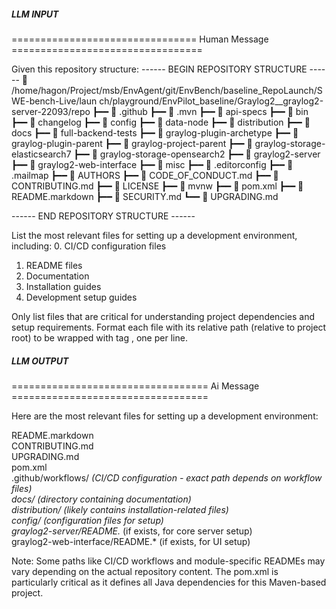 ##### LLM INPUT #####
================================ Human Message =================================

Given this repository structure:
------ BEGIN REPOSITORY STRUCTURE ------
📂 
/home/hagon/Project/msb/EnvAgent/git/EnvBench/baseline_RepoLaunch/SWE-bench-Live/laun
ch/playground/EnvPilot_baseline/Graylog2__graylog2-server-22093/repo
┣━━ 📂 .github
┣━━ 📂 .mvn
┣━━ 📂 api-specs
┣━━ 📂 bin
┣━━ 📂 changelog
┣━━ 📂 config
┣━━ 📂 data-node
┣━━ 📂 distribution
┣━━ 📂 docs
┣━━ 📂 full-backend-tests
┣━━ 📂 graylog-plugin-archetype
┣━━ 📂 graylog-plugin-parent
┣━━ 📂 graylog-project-parent
┣━━ 📂 graylog-storage-elasticsearch7
┣━━ 📂 graylog-storage-opensearch2
┣━━ 📂 graylog2-server
┣━━ 📂 graylog2-web-interface
┣━━ 📂 misc
┣━━ 📄 .editorconfig
┣━━ 📄 .mailmap
┣━━ 📄 AUTHORS
┣━━ 📄 CODE_OF_CONDUCT.md
┣━━ 📄 CONTRIBUTING.md
┣━━ 📄 LICENSE
┣━━ 📄 mvnw
┣━━ 📄 pom.xml
┣━━ 📄 README.markdown
┣━━ 📄 SECURITY.md
┗━━ 📄 UPGRADING.md

------ END REPOSITORY STRUCTURE ------

List the most relevant files for setting up a development environment, including:
0. CI/CD configuration files
1. README files
2. Documentation
3. Installation guides
4. Development setup guides

Only list files that are critical for understanding project dependencies and setup requirements.
Format each file with its relative path (relative to project root) to be wrapped with tag <file> </file>, one per line.
##### LLM OUTPUT #####
================================== Ai Message ==================================

Here are the most relevant files for setting up a development environment:

<file>README.markdown</file>  
<file>CONTRIBUTING.md</file>  
<file>UPGRADING.md</file>  
<file>pom.xml</file>  
<file>.github/workflows/*</file> (CI/CD configuration - exact path depends on workflow files)  
<file>docs/</file> (directory containing documentation)  
<file>distribution/</file> (likely contains installation-related files)  
<file>config/</file> (configuration files for setup)  
<file>graylog2-server/README.*</file> (if exists, for core server setup)  
<file>graylog2-web-interface/README.*</file> (if exists, for UI setup)  

Note: Some paths like CI/CD workflows and module-specific READMEs may vary depending on the actual repository content. The pom.xml is particularly critical as it defines all Java dependencies for this Maven-based project.